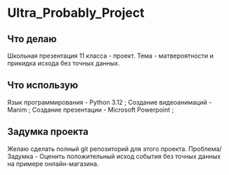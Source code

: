 # Ultra_Probably_Project
 ## Что делаю
  
  Школьная презентация 11 класса - проект. Тема - матвероятности и прикидка исхода без точных данных.

 ## Что использую

  Язык программирования - Python 3.12 ;
  Создание видеоанимаций - Manim ;
  Создание презентации - Microsoft Powerpoint ;
  
 ## Задумка проекта

  Желаю сделать полный git репозиторий для этого проекта.
  Проблема/Задумка - Оценить положительный исход события без точных данных на примере онлайн-магазина.
